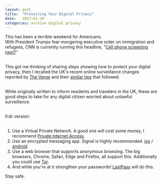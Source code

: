 ```yaml
---
layout: post
title:  "Protecting Your Digital Privacy"
date:   2017-01-29
categories: archive digital privacy
---
```


This has been a terrible weekend for Americans.     
With President Trumps fear mongering executive order on immigration and refugees, CNN is currently running this headline, "[Cell phone screening next?](http://www.cnn.com/2017/01/29/politics/donald-trump-immigrant-policy-social-media-contacts/index.html)"<br/><br/>    

This got me thinking of sharing steps showing how to protect your digital privacy, then I recalled the UK's recent online surveillance changes reported by [The Verge](http://www.theverge.com/2016/11/23/13718768/uk-surveillance-laws-explained-investigatory-powers-bill) and their [similar tips](http://www.theverge.com/2016/11/25/13746042/uk-surveillance-bill-private-browsing-online)  that followed. <br/><br/>    

While originally written to inform residents and travelers in the UK, these are good steps to take for any digital citizen worried about unlawful surveillance.<br/><br/>    

tl:dr version:<br/><br/>


1.   Use a Virtual Private Network. A good one will cost some money, I recommend [Private Internet Access](https://www.privateinternetaccess.com/).
2.   Use an encrypted messaging app. Signal is highly recommended.   [ios](https://itunes.apple.com/us/app/signal-private-messenger/id874139669?mt=8) / [android](https://play.google.com/store/apps/details?id=org.thoughtcrime.securesms&hl=en)
3.   Use a web browser that supports anonymous browsing. The big browsers, Chrome, Safari, Edge and Firefox, all support this. Additionally you could use [Tor](https://www.torproject.org/projects/torbrowser.html).
4.   And while you're at it strengthen your passwords! [LastPass](https://www.lastpass.com/) will do this.

Stay safe.
